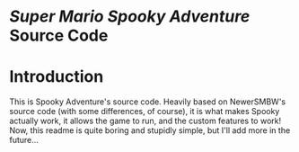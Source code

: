 # *Super Mario Spooky Adventure* Source Code
# Introduction
This is Spooky Adventure's source code. Heavily based on NewerSMBW's source code (with some differences, of course), it is what makes Spooky actually work, it allows the game to run, and the custom features to work! Now, this readme is quite boring and stupidly simple, but I'll add more in the future...

